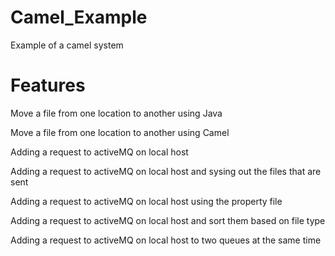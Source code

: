 # Camel_Example


Example of a camel system 

# Features 
Move a file from one location to another using Java 


Move a file from one location to another using Camel


Adding a request to activeMQ on local host


Adding a request to activeMQ on local host and sysing out the files that are sent


Adding a request to activeMQ on local host using the property file


Adding a request to activeMQ on local host and sort them based on file type

Adding a request to activeMQ on local host to two queues at the same time
